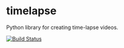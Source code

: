# timelapse
Python library for creating time-lapse videos.

[![Build Status][ci-badge]][ci-url]


[ci-badge]: https://img.shields.io/github/workflow/status/eskaur/timelapse/Main%20CI%20workflow/master
[ci-url]: https://github.com/eskaur/timelapse/actions?query=workflow%3A%22Main+CI+workflow%22+branch%3Amaster
